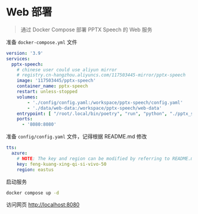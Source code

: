 # Web 部署

> 通过 Docker Compose 部署 PPTX Speech 的 Web 服务

准备 `docker-compose.yml` 文件

```yml
version: '3.9'
services:
  pptx-speech:
    # chinese user could use aliyun mirror
    # registry.cn-hangzhou.aliyuncs.com/117503445-mirror/pptx-speech
    image: '117503445/pptx-speech'
    container_name: pptx-speech
    restart: unless-stopped
    volumes:
        - './config/config.yaml:/workspace/pptx-speech/config.yaml'
        - './data/web-data:/workspace/pptx-speech/web-data'
    entrypoint: [ "/root/.local/bin/poetry", "run", "python", "./pptx_speech/be.py"]
    ports:
      - '8080:8080'
```

准备 `config/config.yaml` 文件，记得根据 README.md 修改

```yaml
tts:
  azure:
    # NOTE: The key and region can be modified by referring to README.md.
    key: feng-kuang-xing-qi-si-vivo-50
    region: eastus
```

启动服务

```sh
docker compose up -d
```

访问网页 <http://localhost:8080>
